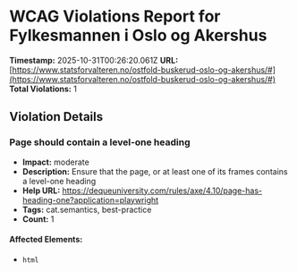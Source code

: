 # WCAG Violations Report for Fylkesmannen i Oslo og Akershus

**Timestamp:** 2025-10-31T00:26:20.061Z
**URL:** [https://www.statsforvalteren.no/ostfold-buskerud-oslo-og-akershus/#](https://www.statsforvalteren.no/ostfold-buskerud-oslo-og-akershus/#)
**Total Violations:** 1

## Violation Details

### Page should contain a level-one heading

- **Impact:** moderate
- **Description:** Ensure that the page, or at least one of its frames contains a level-one heading
- **Help URL:** https://dequeuniversity.com/rules/axe/4.10/page-has-heading-one?application=playwright
- **Tags:** cat.semantics, best-practice
- **Count:** 1

#### Affected Elements:

- `html`
